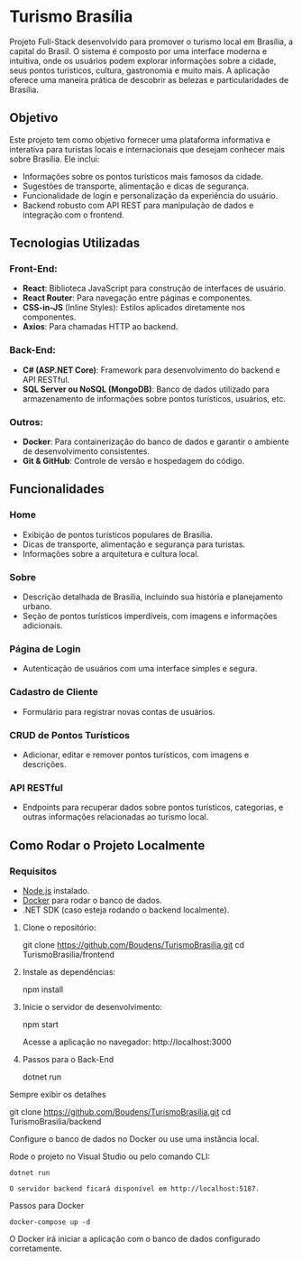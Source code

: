 # Turismo Brasília

Projeto Full-Stack desenvolvido para promover o turismo local em Brasília, a capital do Brasil. O sistema é composto por uma interface moderna e intuitiva, onde os usuários podem explorar informações sobre a cidade, seus pontos turísticos, cultura, gastronomia e muito mais. A aplicação oferece uma maneira prática de descobrir as belezas e particularidades de Brasília.

## Objetivo

Este projeto tem como objetivo fornecer uma plataforma informativa e interativa para turistas locais e internacionais que desejam conhecer mais sobre Brasília. Ele inclui:

- Informações sobre os pontos turísticos mais famosos da cidade.
- Sugestões de transporte, alimentação e dicas de segurança.
- Funcionalidade de login e personalização da experiência do usuário.
- Backend robusto com API REST para manipulação de dados e integração com o frontend.

## Tecnologias Utilizadas

### Front-End:
- **React**: Biblioteca JavaScript para construção de interfaces de usuário.
- **React Router**: Para navegação entre páginas e componentes.
- **CSS-in-JS** (Inline Styles): Estilos aplicados diretamente nos componentes.
- **Axios**: Para chamadas HTTP ao backend.
  
### Back-End:
- **C# (ASP.NET Core)**: Framework para desenvolvimento do backend e API RESTful.
- **SQL Server ou NoSQL (MongoDB)**: Banco de dados utilizado para armazenamento de informações sobre pontos turísticos, usuários, etc.
  
### Outros:
- **Docker**: Para containerização do banco de dados e garantir o ambiente de desenvolvimento consistentes.
- **Git & GitHub**: Controle de versão e hospedagem do código.
  
## Funcionalidades

### Home
- Exibição de pontos turísticos populares de Brasília.
- Dicas de transporte, alimentação e segurança para turistas.
- Informações sobre a arquitetura e cultura local.

### Sobre
- Descrição detalhada de Brasília, incluindo sua história e planejamento urbano.
- Seção de pontos turísticos imperdíveis, com imagens e informações adicionais.

### Página de Login
- Autenticação de usuários com uma interface simples e segura.
  
### Cadastro de Cliente
- Formulário para registrar novas contas de usuários.

### CRUD de Pontos Turísticos
- Adicionar, editar e remover pontos turísticos, com imagens e descrições.

### API RESTful
- Endpoints para recuperar dados sobre pontos turísticos, categorias, e outras informações relacionadas ao turismo local.

## Como Rodar o Projeto Localmente

### Requisitos
- [Node.js](https://nodejs.org/) instalado.
- [Docker](https://www.docker.com/get-started) para rodar o banco de dados.
- .NET SDK (caso esteja rodando o backend localmente).

1. Clone o repositório:
   
   git clone https://github.com/Boudens/TurismoBrasilia.git
   cd TurismoBrasilia/frontend

2. Instale as dependências:

    npm install

3. Inicie o servidor de desenvolvimento:

    npm start

    Acesse a aplicação no navegador: http://localhost:3000

4. Passos para o Back-End

    dotnet run

Sempre exibir os detalhes

git clone https://github.com/Boudens/TurismoBrasilia.git
cd TurismoBrasilia/backend

Configure o banco de dados no Docker ou use uma instância local.

Rode o projeto no Visual Studio ou pelo comando CLI:

    dotnet run

    O servidor backend ficará disponível em http://localhost:5187.

Passos para Docker

    docker-compose up -d

O Docker irá iniciar a aplicação com o banco de dados configurado corretamente.

